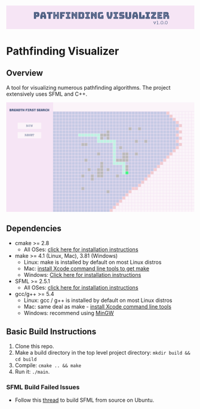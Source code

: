 <img src="figures/cover0.png" alt="drawing" width="600"/>

# Pathfinding Visualizer

## Overview

A tool for visualizing numerous pathfinding algorithms. The project extensively uses SFML and C++.

<img src="figures/cover1.png" alt="drawing" width="600"/>

## Dependencies

* cmake >= 2.8
  * All OSes: [click here for installation instructions](https://cmake.org/install/)
* make >= 4.1 (Linux, Mac), 3.81 (Windows)
  * Linux: make is installed by default on most Linux distros
  * Mac: [install Xcode command line tools to get make](https://developer.apple.com/xcode/features/)
  * Windows: [Click here for installation instructions](http://gnuwin32.sourceforge.net/packages/make.htm)
* SFML >= 2.5.1
  * All OSes: [click here for installation instructions](https://www.sfml-dev.org/tutorials/2.5/#getting-started)
* gcc/g++ >= 5.4
  * Linux: gcc / g++ is installed by default on most Linux distros
  * Mac: same deal as make - [install Xcode command line tools](https://developer.apple.com/xcode/features/)
  * Windows: recommend using [MinGW](http://www.mingw.org/)

## Basic Build Instructions

1. Clone this repo.
2. Make a build directory in the top level project directory: `mkdir build && cd build`
3. Compile: `cmake .. && make`
4. Run it: `./main`.

### SFML Build Failed Issues

- Follow this [thread](https://en.sfml-dev.org/forums/index.php?topic=20638.0) to build SFML from source on Ubuntu.
